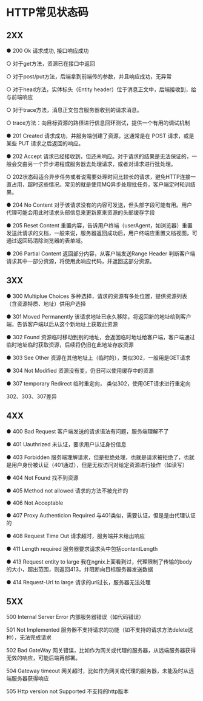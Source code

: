 # HTTP常见状态码

## 2XX

● 200 Ok 请求成功, 接口响应成功

○ 对于get方法，资源已在接口中返回

○ 对于post/put方法，后端拿到前端传的参数，并且响应成功，无异常

○ 对于head方法，实体标头（Entity header）位于消息正文中，后端接收到，给与前端响应

○ 对于trace方法，消息正文包含服务器收到的请求消息。

○ trace方法：向目标资源的路径进行信息回环测试，提供一个有用的调试机制

● 201 Created 请求成功，并服务端创建了资源，这通常是在 POST 请求，或是某些 PUT 请求之后返回的响应。

● 202 Accept 请求已经接收到，但还未响应。对于请求的结果是无法保证的，一般会交由另一个异步进程或服务器去处理请求，或者对请求进行批处理。

○ 202状态码适合异步任务或者说需要处理时间比较长的请求，避免HTTP连接一直占用，超时这些情况。常见的就是使用MQ异步处理批任务，客户端定时轮训结果。

● 204 No Content 对于该请求没有的内容可发送，但头部字段可能有用。用户代理可能会用此时请求头部信息来更新原来资源的头部缓存字段

● 205 Reset Content 重置内容，告诉用户终端（userAgent，如浏览器）重置发送此请求的文档，一般来说，服务器返回成功后，用户终端应重置文档视图，可通过返回码清除浏览器的表单域。

● 206 Partial Content 返回部分内容，从客户端发送Range Header 判断客户端请求其中一部分资源，将使用此响应代码，并返回这部分资源。

## 3XX

● 300 Multiplue Choices 多种选择，请求的资源有多处位置，提供资源列表（含资源特质、地址）供用户选择

● 301 Moved Permanently 该请求地址已永久移除，将返回新的地址给到客户端，告诉客户端以后从这个新地址上获取此资源

● 302 Found 资源临时移动到别的地址，会返回临时地址给客户端，客户端通过临时地址临时获取资源，后续将仍旧在此地址存放资源

● 303 See Other 资源在其他地址上（临时的），类似302，一般用是GET请求

● 304 Not Modified 资源没有变，仍旧可以使用缓存中的资源

● 307 temporary Redirect 临时重定向， 类似302，使用GET请求进行重定向

302、303、307差异

## 4XX

● 400 Bad Request 客户端发送的请求语法有问题，服务端理解不了

● 401 Uauthrized 未认证，要求用户认证身份信息

● 403 Forbidden 服务端理解请求，但是拒绝处理，也就是请求被拒绝了，也就是用户身份被认证（401通过），但是无权访问对给定资源进行操作（如读写）

● 404 Not Found 找不到资源

● 405 Method not allowed 请求的方法不被允许的

● 406 Not Acceptable

● 407 Proxy Authenticion Required 与401类似，需要认证，但是是由代理认证的

● 408 Request Time Out 请求超时，服务端并未给出响应

● 411 Length required 服务器要求请求头中包括contentLength

● 413 Request entity to large 我在ngnix上面看到过，代理限制了传输的body的大小，超出范围，则返回413，并阻断向目标服务器发送数据

● 414 Request-UrI to large 请求的url过长，服务器无法处理

## 5XX

500 Internal Server Error 内部服务器错误（如代码错误）

501 Not Implemented 服务器不支持请求的功能（如不支持的请求方法delete这种），无法完成请求

502 Bad GateWay 网关错误，比如作为网关或代理的服务器，从远端服务器获得无效的响应，可能后端再部署。

504 Gateway timeout 网关超时，比如作为网关或代理的服务器，未能及时从远端服务器获得响应

505 Http version not Supported 不支持的http版本

